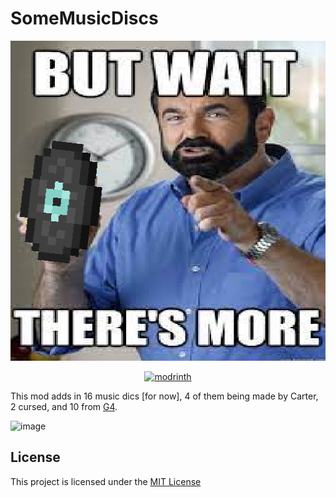 # SomeMusicDiscs

<p align="center">
  <img title="modicon" height="512" src="src/main/resources/assets/somemusicdiscs/icon.png">
</p>

<p align="center">
  <a href="https://modrinth.com/mod/somemusicdiscs" target="_blank">
    <picture>
      <source media="(prefers-color-scheme: dark)" srcset="https://cdn.discordapp.com/attachments/942531943013179422/981898980222967828/Dark.png">
      <img title="modrinth" height="50" src="https://cdn.discordapp.com/attachments/942531943013179422/981898980491423784/Light.png">
    </picture>
  </a>
</p>

This mod adds in 16 music dics [for now], 4 of them being made by Carter, 2 cursed, and 10 from [G4](http://team-g4.github.io/base-g4).

![image](https://user-images.githubusercontent.com/89364072/171585445-e4a29443-ded3-41f1-89f0-4493c4bf2ade.png)


## License

This project is licensed under the [MIT License](LICENSE)
